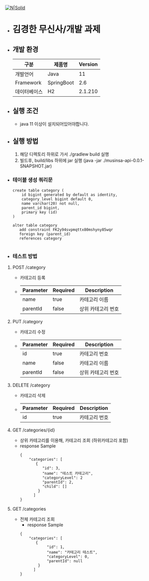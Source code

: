 [![N|Solid](https://jpassets.jobplanet.co.kr/production/uploads/company/logo/355596/thumb_logo-thumb_3x.png)](https://www.musinsa.com/app/)
- # 김경한 무신사/개발 과제



- ## 개발 환경

  |구분|제품명|Version|
  |------|---|---|
  |개발언어|Java|11|
  |Framework|SpringBoot|2.6|
  |데이터베이스|H2|2.1.210|

- ## 실행 조건
  - java 11 이상이 설치되어있어야합니다.
  
- ## 실행 방법
  1. 해당 디렉토리 하위로 가서 ./gradlew build 실행
  2. 빌드후, build/libs 하위에 jar 실행 (java -jar ./musinsa-api-0.0.1-SNAPSHOT.jar)
  

- ### 테이블 생성 쿼리문
    ```
    create table category (
        id bigint generated by default as identity,
        category_level bigint default 0,
        name varchar(20) not null,
        parent_id bigint,
        primary key (id)
    )
  
    alter table category 
       add constraint FK2y94svpmqttx80mshyny85wqr 
       foreign key (parent_id) 
       references category
  
  
    ```
- ### 테스트 방법
1. POST /category
    - 카테고리 등록
    - | Parameter|Required|Description|
        |------|---|---|
        | name|true|카테고리 이름|
        | parentId |false|상위 카테고리 번호|
        
2. PUT /category
    - 카테고리 수정
    - | Parameter|Required| Description |
      |------|-------------|---|
      | id|true| 카테고리 번호     |
      | name |false| 카테고리 이름  |
      | parentId |false|상위 카테고리 번호|


3. DELETE /category
    - 카테고리 삭제
   - | Parameter|Required| Description |
     |------|-------------|---|
     | id|true| 카테고리 번호     |


4. GET /categories/{id}
    - 상위 카테고리를 이용해, 카테고리 조회 (하위카테고리 포함)
    - response Sample
        ```
       {
            "categories": [
               {
                  "id": 3,
                  "name": "테스트 카테고리",
                  "categoryLevel": 2
                  "parentId": 2,
                  "child": []
                }
              ]
        }
        ```

5. GET /categories
    - 전체 카테고리 조회
        - response Sample
        ```
       {
            "categories": [
               {
                    "id": 1,
                    "name": "카테고리 테스트",
                    "categoryLevel": 0,
                    "parentId": null
                }
              ]
        }
        ```
     
